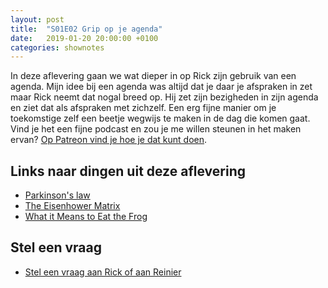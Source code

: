 ```yaml
---
layout: post
title:  "S01E02 Grip op je agenda"
date:   2019-01-20 20:00:00 +0100
categories: shownotes
---
```


In deze aflevering gaan we wat dieper in op Rick zijn gebruik van een agenda. Mijn idee bij een agenda was altijd dat je daar je afspraken in zet maar Rick neemt dat nogal breed op. Hij zet zijn bezigheden in zijn agenda en ziet dat als afspraken met zichzelf. Een erg fijne manier om je toekomstige zelf een beetje wegwijs te maken in de dag die komen gaat. Vind je het een fijne podcast en zou je me willen steunen in het maken ervan? [Op Patreon vind je hoe je dat kunt doen](https://patreon.com/reinier).

## Links naar dingen uit deze aflevering

- [Parkinson's law](https://en.wikipedia.org/wiki/Parkinson's_law)
- [The Eisenhower Matrix](https://www.eisenhower.me/eisenhower-matrix/)
- [What it Means to Eat the Frog](https://blog.noisli.com/what-it-means-to-eat-the-frog/)

## Stel een vraag

- [Stel een vraag aan Rick of aan Reinier](https://hoekrijgjehetvoorelkaar.nl/stel-een-vraag/)
